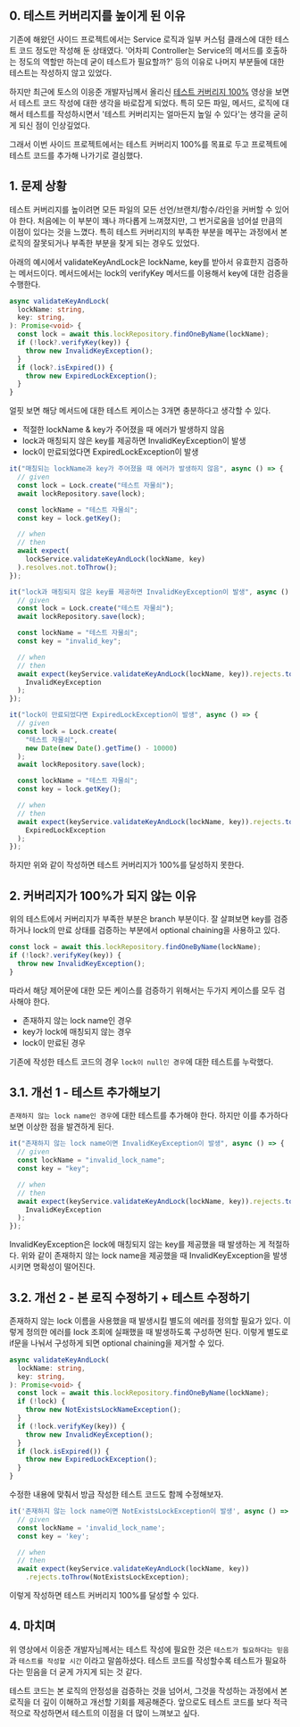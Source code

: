 ## 0. 테스트 커버리지를 높이게 된 이유

기존에 해왔던 사이드 프로젝트에서는 Service 로직과 일부 커스텀 클래스에 대한 테스트 코드 정도만 작성해 둔 상태였다.
'어차피 Controller는 Service의 메서드를 호출하는 정도의 역할만 하는데 굳이 테스트가 필요할까?' 등의 이유로 나머지 부분들에 대한 테스트는 작성하지 않고 있었다.

하지만 최근에 토스의 이응준 개발자님께서 올리신 [테스트 커버리지 100%](https://www.youtube.com/watch?v=jdlBu2vFv58) 영상을 보면서 테스트 코드 작성에 대한 생각을 바로잡게 되었다.
특히 모든 파일, 메서드, 로직에 대해서 테스트를 작성하시면서 '테스트 커버리지는 얼마든지 높일 수 있다'는 생각을 굳히게 되신 점이 인상깊었다.

그래서 이번 사이드 프로젝트에서는 테스트 커버리지 100%를 목표로 두고 프로젝트에 테스트 코드를 추가해 나가기로 결심했다.

## 1. 문제 상황

테스트 커버리지를 높이려면 모든 파일의 모든 선언/브랜치/함수/라인을 커버할 수 있어야 한다.
처음에는 이 부분이 꽤나 까다롭게 느껴졌지만, 그 번거로움을 넘어설 만큼의 이점이 있다는 것을 느꼈다.
특히 테스트 커버리지의 부족한 부분을 메꾸는 과정에서 본 로직의 잘못되거나 부족한 부분을 찾게 되는 경우도 있었다.

아래의 예시에서 validateKeyAndLock은 lockName, key를 받아서 유효한지 검증하는 메서드이다.
메서드에서는 lock의 verifyKey 메서드를 이용해서 key에 대한 검증을 수행한다.

```ts
async validateKeyAndLock(
  lockName: string,
  key: string,
): Promise<void> {
  const lock = await this.lockRepository.findOneByName(lockName);
  if (!lock?.verifyKey(key)) {
    throw new InvalidKeyException();
  }
  if (lock?.isExpired()) {
    throw new ExpiredLockException();
  }
}
```

얼핏 보면 해당 메서드에 대한 테스트 케이스는 3개면 충분하다고 생각할 수 있다.

- 적절한 lockName & key가 주어졌을 때 에러가 발생하지 않음
- lock과 매칭되지 않은 key를 제공하면 InvalidKeyException이 발생
- lock이 만료되었다면 ExpiredLockException이 발생

```ts
it("매칭되는 lockName과 key가 주어졌을 때 에러가 발생하지 않음", async () => {
  // given
  const lock = Lock.create("테스트 자물쇠");
  await lockRepository.save(lock);

  const lockName = "테스트 자물쇠";
  const key = lock.getKey();

  // when
  // then
  await expect(
    lockService.validateKeyAndLock(lockName, key)
  ).resolves.not.toThrow();
});

it("lock과 매칭되지 않은 key를 제공하면 InvalidKeyException이 발생", async () => {
  // given
  const lock = Lock.create("테스트 자물쇠");
  await lockRepository.save(lock);

  const lockName = "테스트 자물쇠";
  const key = "invalid_key";

  // when
  // then
  await expect(keyService.validateKeyAndLock(lockName, key)).rejects.toThrow(
    InvalidKeyException
  );
});

it("lock이 만료되었다면 ExpiredLockException이 발생", async () => {
  // given
  const lock = Lock.create(
    "테스트 자물쇠",
    new Date(new Date().getTime() - 10000)
  );
  await lockRepository.save(lock);

  const lockName = "테스트 자물쇠";
  const key = lock.getKey();

  // when
  // then
  await expect(keyService.validateKeyAndLock(lockName, key)).rejects.toThrow(
    ExpiredLockException
  );
});
```

하지만 위와 같이 작성하면 테스트 커버리지가 100%를 달성하지 못한다.

## 2. 커버리지가 100%가 되지 않는 이유

위의 테스트에서 커버리지가 부족한 부분은 branch 부분이다.
잘 살펴보면 key를 검증하거나 lock의 만료 상태를 검증하는 부분에서 optional chaining을 사용하고 있다.

```ts
const lock = await this.lockRepository.findOneByName(lockName);
if (!lock?.verifyKey(key)) {
  throw new InvalidKeyException();
}
```

따라서 해당 제어문에 대한 모든 케이스를 검증하기 위해서는 두가지 케이스를 모두 검사해야 한다.

- 존재하지 않는 lock name인 경우
- key가 lock에 매칭되지 않는 경우
- lock이 만료된 경우

기존에 작성한 테스트 코드의 경우 `lock이 null인 경우`에 대한 테스트를 누락했다.

## 3.1. 개선 1 - 테스트 추가해보기

`존재하지 않는 lock name인 경우`에 대한 테스트를 추가해야 한다.
하지만 이를 추가하다보면 이상한 점을 발견하게 된다.

```ts
it("존재하지 않는 lock name이면 InvalidKeyException이 발생", async () => {
  // given
  const lockName = "invalid_lock_name";
  const key = "key";

  // when
  // then
  await expect(keyService.validateKeyAndLock(lockName, key)).rejects.toThrow(
    InvalidKeyException
  );
});
```

InvalidKeyException은 lock에 매칭되지 않는 key를 제공했을 때 발생하는 게 적절하다.
위와 같이 존재하지 않는 lock name을 제공했을 때 InvalidKeyException을 발생시키면 명확성이 떨어진다.

## 3.2. 개선 2 - 본 로직 수정하기 + 테스트 수정하기

존재하지 않는 lock 이름을 사용했을 때 발생시킬 별도의 에러를 정의할 필요가 있다.
이렇게 정의한 에러를 lock 조회에 실패했을 때 발생하도록 구성하면 된다.
이렇게 별도로 if문을 나눠서 구성하게 되면 optional chaining을 제거할 수 있다.

```ts
async validateKeyAndLock(
  lockName: string,
  key: string,
): Promise<void> {
  const lock = await this.lockRepository.findOneByName(lockName);
  if (!lock) {
  	throw new NotExistsLockNameException();
  }
  if (!lock.verifyKey(key)) {
    throw new InvalidKeyException();
  }
  if (lock.isExpired()) {
    throw new ExpiredLockException();
  }
}
```

수정한 내용에 맞춰서 방금 작성한 테스트 코드도 함께 수정해보자.

```ts
it('존재하지 않는 lock name이면 NotExistsLockException이 발생', async () => {
  // given
  const lockName = 'invalid_lock_name';
  const key = 'key';

  // when
  // then
  await expect(keyService.validateKeyAndLock(lockName, key))
  	.rejects.toThrow(NotExistsLockException);
```

이렇게 작성하면 테스트 커버리지 100%를 달성할 수 있다.

## 4. 마치며

위 영상에서 이응준 개발자님께서는 테스트 작성에 필요한 것은 `테스트가 필요하다는 믿음`과 `테스트를 작성할 시간` 이라고 말씀하셨다.
테스트 코드를 작성할수록 테스트가 필요하다는 믿음을 더 굳게 가지게 되는 것 같다.

테스트 코드는 본 로직의 안정성을 검증하는 것을 넘어서, 그것을 작성하는 과정에서 본 로직을 더 깊이 이해하고 개선할 기회를 제공해준다.
앞으로도 테스트 코드를 보다 적극적으로 작성하면서 테스트의 이점을 더 많이 느껴보고 싶다.
